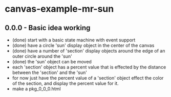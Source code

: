 # canvas-example-mr-sun

## 0.0.0 - Basic idea working
* (done) start with a basic state machine with event support
* (done) have a circle 'sun' display object in the center of the canvas
* (done) have a number of 'section' display objects around the edge of an outer circle around the 'sun'
* (done) the 'sun' object can be moved 
* each 'section' object has a percent value that is effected by the distance between the 'section' and the 'sun'
* for now just have the percent value of a 'section' object effect the color of the section, and display the percent value for it.
* make a pkg_0_0_0.html
